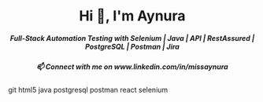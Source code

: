 <!---
missaynura/missaynura is a ✨ special ✨ repository because its `README.md` (this file) appears on your GitHub profile.
You can click the Preview link to take a look at your changes.
- 👀 I’m interested in ...
- 🌱 I’m currently learning ...
- 💞️ I’m looking to collaborate on ...
--->

<!-- Information using h1 tag -->
<h1 align="center">Hi 👋, I'm Aynura</h1>
<h5 align="center">Full-Stack Automation Testing with Selenium | Java | API | RestAssured | PostgreSQL | Postman | Jira</h5>
<h5 align="center"> 📫 Connect with me on www.linkedin.com/in/missaynura </h5>
git html5 java postgresql postman react selenium 

<!-- profile view count. replace username with yours-->
<p align="left"> 
